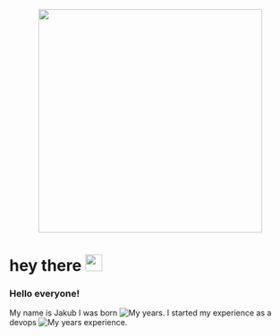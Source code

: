 <div id="header" align="center">
  <img src="https://media.giphy.com/media/5bGYUuT3VEVLa/giphy.gif" width="400px"/>
</div>

<h1>
  hey there
  <img src="https://media.giphy.com/media/hvRJCLFzcasrR4ia7z/giphy.gif" width="30px"/>
</h1>

### Hello everyone!
My name is Jakub I was born ![My years][my_years]. I started my experience as a devops ![My years experience][my_years_exp].


[my_years]: https://img.shields.io/date/817776061?color=161B22&label=%20&style=flat-square "My years"
[my_years_exp]: https://img.shields.io/date/1498863661?color=161B22&label=%20&style=flat-square "My years experience"

[links1]: https://bulldogjob.pl/readme/github-jak-stworzyc-wyjatkowy-profil-w-5-minut
[links2]: https://www.sitepoint.com/github-profile-readme/
